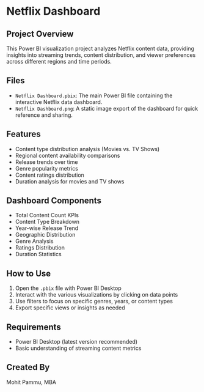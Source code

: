 # Netflix Dashboard

## Project Overview
This Power BI visualization project analyzes Netflix content data, providing insights into streaming trends, content distribution, and viewer preferences across different regions and time periods.

## Files
- `Netflix Dashboard.pbix`: The main Power BI file containing the interactive Netflix data dashboard.
- `Netflix Dashboard.png`: A static image export of the dashboard for quick reference and sharing.

## Features
- Content type distribution analysis (Movies vs. TV Shows)
- Regional content availability comparisons
- Release trends over time
- Genre popularity metrics
- Content ratings distribution
- Duration analysis for movies and TV shows

## Dashboard Components
- Total Content Count KPIs
- Content Type Breakdown
- Year-wise Release Trend
- Geographic Distribution
- Genre Analysis
- Ratings Distribution
- Duration Statistics

## How to Use
1. Open the `.pbix` file with Power BI Desktop
2. Interact with the various visualizations by clicking on data points
3. Use filters to focus on specific genres, years, or content types
4. Export specific views or insights as needed

## Requirements
- Power BI Desktop (latest version recommended)
- Basic understanding of streaming content metrics

## Created By
Mohit Pammu, MBA